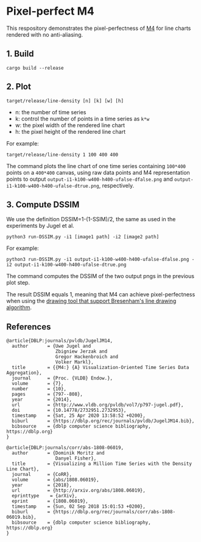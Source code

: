 # Pixel-perfect M4

This respository demonstrates the pixel-perfectness of [M4](http://www.vldb.org/pvldb/vol7/p797-jugel.pdf) for line charts rendered with no anti-aliasing.

## 1. Build

```
cargo build --release
```

## 2. Plot

```
target/release/line-density [n] [k] [w] [h]
```

-   n: the number of time series
-   k: control the number of points in a time series as `k*w`
-   w: the pixel width of the rendered line chart
-   h: the pixel height of the rendered line chart

For example:

```
target/release/line-density 1 100 400 400
```

The command plots the line chart of one time series containing `100*400` points on a `400*400` canvas, using raw data points and M4 representation points to output `output-i1-k100-w400-h400-ufalse-dfalse.png` and `output-i1-k100-w400-h400-ufalse-dtrue.png`, respectively.

## 3. Compute DSSIM

We use the definition DSSIM=1-(1-SSIM)/2, the same as used in the experiments by Jugel et al.

```
python3 run-DSSIM.py -i1 [image1 path] -i2 [image2 path]
```

For example:

```
python3 run-DSSIM.py -i1 output-i1-k100-w400-h400-ufalse-dfalse.png -i2 output-i1-k100-w400-h400-ufalse-dtrue.png
```

The command computes the DSSIM of the two output pngs in the previous plot step. 

The result DSSIM equals 1, meaning that M4 can achieve pixel-perfectness when using the [drawing tool that support Bresenham's line drawing algorithm](https://docs.rs/imageproc/latest/imageproc/drawing/fn.draw_line_segment_mut.html).



## References

```
@article{DBLP:journals/pvldb/JugelJM14,
  author       = {Uwe Jugel and
                  Zbigniew Jerzak and
                  Gregor Hackenbroich and
                  Volker Markl},
  title        = {{M4:} {A} Visualization-Oriented Time Series Data Aggregation},
  journal      = {Proc. {VLDB} Endow.},
  volume       = {7},
  number       = {10},
  pages        = {797--808},
  year         = {2014},
  url          = {http://www.vldb.org/pvldb/vol7/p797-jugel.pdf},
  doi          = {10.14778/2732951.2732953},
  timestamp    = {Sat, 25 Apr 2020 13:58:52 +0200},
  biburl       = {https://dblp.org/rec/journals/pvldb/JugelJM14.bib},
  bibsource    = {dblp computer science bibliography, https://dblp.org}
}

@article{DBLP:journals/corr/abs-1808-06019,
  author       = {Dominik Moritz and
                  Danyel Fisher},
  title        = {Visualizing a Million Time Series with the Density Line Chart},
  journal      = {CoRR},
  volume       = {abs/1808.06019},
  year         = {2018},
  url          = {http://arxiv.org/abs/1808.06019},
  eprinttype    = {arXiv},
  eprint       = {1808.06019},
  timestamp    = {Sun, 02 Sep 2018 15:01:53 +0200},
  biburl       = {https://dblp.org/rec/journals/corr/abs-1808-06019.bib},
  bibsource    = {dblp computer science bibliography, https://dblp.org}
}
```

